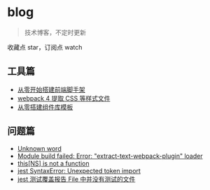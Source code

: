 # blog
>技术博客，不定时更新

收藏点 star，订阅点 watch

## 工具篇

- [从零开始搭建前端脚手架](https://github.com/iq9891/blog/issues/2)
- [webpack 4 提取 CSS 等样式文件](https://github.com/iq9891/blog/issues/4)
- [从零搭建组件库模板](https://github.com/iq9891/blog/issues/9)

## 问题篇

- [Unknown word](https://github.com/iq9891/blog/issues/3)
- [Module build failed: Error: "extract-text-webpack-plugin" loader](https://github.com/iq9891/blog/issues/5)
- [this[NS] is not a function](https://github.com/iq9891/blog/issues/6)
- [jest SyntaxError: Unexpected token import](https://github.com/iq9891/blog/issues/7)
- [jest 测试覆盖报告 File 中并没有测试的文件](https://github.com/iq9891/blog/issues/8)
